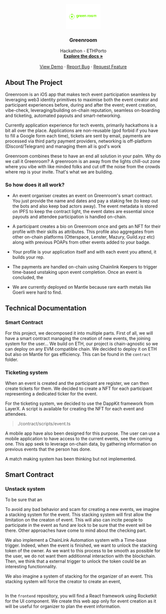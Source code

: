 
<!-- PROJECT LOGO -->
<br />
<div align="center">
  <a href="https://github.com/othneildrew/Best-README-Template">
    <img src="./logo_color.png" alt="Logo" height="80">
  </a>

  <h3 align="center">Greenroom</h3>

  <p align="center">
    Hackathon - ETHPorto  
    <br />
    <a href="#"><strong>Explore the docs »</strong></a>
    <br />
    <br />
    <a href="#">View Demo</a>
    ·
    <a href="#">Report Bug</a>
    ·
    <a href="#">Request Feature</a>
  </p>
</div>



<!-- ABOUT THE PROJECT -->
## About The Project

<!-- mobile -->
<!-- ![Product Name Screen Shot]() -->

Greenroom is an iOS app that makes tech event participation seamless by leveraging web3 identity primitives to maximise both the event creator and participant experiences before, during and after the event; event creation, vibe-check, leveraging/building on-chain reputation, seamless on-boarding and ticketing, automated payouts and smart-networking.

Currently application experience for tech events, primarily hackathons is a bit all over the place. Applications are non-reusable (god forbid if you have to fill a Google form each time), tickets are sent by email, payments are processed via third party payment providers, networking is off-platform (Discord/Telegram) and managing them all is god's work

Greenroom combines these to have an end all solution in your palm. 
Why do we call it Greenroom? A greenroom is an away from the lights chill-out zone where you vibe with like minded folks and cut off the noise from the crowds where rep is your invite. That's what we are building.

### So how does it all work?

- An event organiser creates an event on Greenroom's smart contract. You just provide the name and dates and pay a staking fee (to keep out the bots and also keep bad actors away). The event metadata is stored on IPFS to keep the contract light, the event dates are essential since payouts and attendee participation is handled on-chain.

- A participant creates a bio on Greenroom once and gets an NFT for their profile with their skills as attributes. This profile also aggregates from other on-chain platforms (Otterspace, Lenster, Mazury, Guild.xyz etc) along with previous POAPs from other events added to your badge. 

- Your profile is your application itself and with each event you attend, it builds your rep.

- The payments are handled on-chain using Chainlink Keepers to trigger time-based unstaking upon event completion. Once an event is concluded, the

- We are currently deployed on Mantle because rare earth metals like Goerli were hard to find. 


## Technical Documentation

### Smart Contract

For this project, we decomposed it into multiple parts. First of all, we will have a smart contract managing the creation of new events, the joining system for the user... We build on ETH, our project is chain-agnostic so we can deploy on any EVM compatible chain. We decided to deploy it on ETH but also on Mantle for gas efficiency. This can be found in the `contract` folder.

### Ticketing system

When an event is created and the participant are register, we can then create tickets for them. We decided to create a NFT for each participant representing a dedicated ticker for the event. 

For the ticketing system, we decided to use the DappKit framework from LayerX. A script is available for creating the NFT for each event and attendees.

> ./contract/scripts/event.ts





A mobile app have also been designed for this purpose. The user can use a mobile application to have access to the current events, see the coming one. This app seek to leverage on-chain data, by gathering information on previous events that the person has done.

A match making system has been thinking but not implemented.


## Smart Contract



### Unstack system 

To be sure that an 


To avoid any bad behavior and scam for creating a new events, we imagine a stacking system for the event. This stacking system will first allow the limitation on the creaton of event. This will also can incite people to participate in the event as fund are lock to be sure that the event will be there. 
Other approaches have come to mind about the checking part. 

We also implement a ChainLink Automation system with a Time-base trigger. Indeed, when the event is finished, we want to unlock the stacking token of the owner. As we want to this process to be smooth as possible for the user, we do not want them additionnal interaction with the blockchain. Then, we think that a external trigger to unlock the token could be an interesting functionnality.

We also imagine a system of stacking for the organizer of an event. This stacking system will force the creator to create an event, 


## 

In the `frontend` repository, you will find a React framework using Rocketkit for the UI component. We create this web app only for event creation as it will be useful for organizer to plan the event information.











